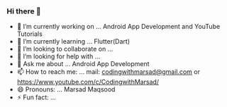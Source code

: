 ### Hi there 👋

<!--
**MarsadMaqsood/MarsadMaqsood** is a ✨ _special_ ✨ repository because its `README.md` (this file) appears on your GitHub profile.

Here are some ideas to get you started:
-->
- 🔭 I’m currently working on ... Android App Development and YouTube Tutorials
- 🌱 I’m currently learning ... Flutter(Dart)
- 👯 I’m looking to collaborate on ...
- 🤔 I’m looking for help with ...
- 💬 Ask me about ... Android App Development
- 📫 How to reach me: ... mail: codingwithmarsad@gmail.com or https://www.youtube.com/c/CodingwithMarsad/
- 😄 Pronouns: ... Marsad Maqsood
- ⚡ Fun fact: ... 

